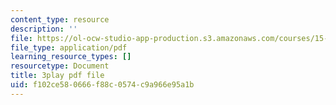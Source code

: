 ```yaml
---
content_type: resource
description: ''
file: https://ol-ocw-studio-app-production.s3.amazonaws.com/courses/15-s50-how-to-win-at-texas-holdem-poker-january-iap-2016/f102ce580666f88c0574c9a966e95a1b_KTzFk1s2ymE.pdf
file_type: application/pdf
learning_resource_types: []
resourcetype: Document
title: 3play pdf file
uid: f102ce58-0666-f88c-0574-c9a966e95a1b
---
```

